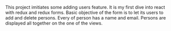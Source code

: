 This project imitiates some adding users feature.
It is my first dive into react with redux and redux forms.
Basic objective of the form is to let its users to add and delete persons.
Every of person has a name and email. Persons are displayed all together
on the one of the views.

